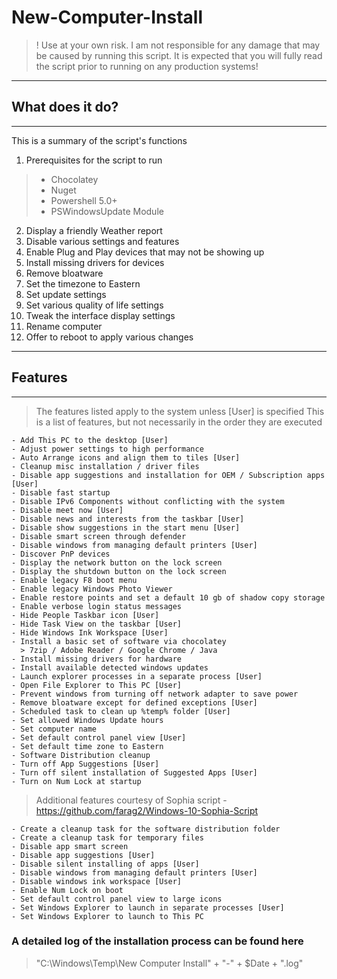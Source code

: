 # New-Computer-Install

>! Use at your own risk. I am not responsible for any damage that may be caused by running this script. It is expected that you will fully read the script prior to running on any production systems!


_______________
## What does it do?
_______________
This is a summary of the script's functions

1. Prerequisites for the script to run
  >    - Chocolatey
  >    - Nuget
  >    - Powershell 5.0+
  >    - PSWindowsUpdate Module
2. Display a friendly Weather report
3. Disable various settings and features 
4. Enable Plug and Play devices that may not be showing up
5. Install missing drivers for devices
6. Remove bloatware
7. Set the timezone to Eastern
8. Set update settings
9. Set various quality of life settings
10. Tweak the interface display settings  
11. Rename computer
12. Offer to reboot to apply various changes

_______________
## Features
_______________
> The features listed apply to the system unless [User] is specified
> This is a list of features, but not necessarily in the order they are executed

    - Add This PC to the desktop [User]
    - Adjust power settings to high performance
    - Auto Arrange icons and align them to tiles [User]
    - Cleanup misc installation / driver files
    - Disable app suggestions and installation for OEM / Subscription apps [User]
    - Disable fast startup
    - Disable IPv6 Components without conflicting with the system
    - Disable meet now [User]
    - Disable news and interests from the taskbar [User]
    - Disable show suggestions in the start menu [User]
    - Disable smart screen through defender
    - Disable windows from managing default printers [User]
    - Discover PnP devices
    - Display the network button on the lock screen
    - Display the shutdown button on the lock screen
    - Enable legacy F8 boot menu
    - Enable legacy Windows Photo Viewer
    - Enable restore points and set a default 10 gb of shadow copy storage
    - Enable verbose login status messages
    - Hide People Taskbar icon [User]
    - Hide Task View on the taskbar [User]
    - Hide Windows Ink Workspace [User]
    - Install a basic set of software via chocolatey
      > 7zip / Adobe Reader / Google Chrome / Java
    - Install missing drivers for hardware
    - Install available detected windows updates
    - Launch explorer processes in a separate process [User]
    - Open File Explorer to This PC [User]
    - Prevent windows from turning off network adapter to save power
    - Remove bloatware except for defined exceptions [User]
    - Scheduled task to clean up %temp% folder [User]
    - Set allowed Windows Update hours
    - Set computer name
    - Set default control panel view [User]
    - Set default time zone to Eastern
    - Software Distribution cleanup
    - Turn off App Suggestions [User]
    - Turn off silent installation of Suggested Apps [User]
    - Turn on Num Lock at startup

> Additional features courtesy of Sophia script - https://github.com/farag2/Windows-10-Sophia-Script 

    - Create a cleanup task for the software distribution folder
    - Create a cleanup task for temporary files
    - Disable app smart screen
    - Disable app suggestions [User]
    - Disable silent installing of apps [User]
    - Disable windows from managing default printers [User]
    - Disable windows ink workspace [User]
    - Enable Num Lock on boot
    - Set default control panel view to large icons
    - Set Windows Explorer to launch in separate processes [User]
    - Set Windows Explorer to launch to This PC

### A detailed log of the installation process can be found here
> "C:\Windows\Temp\New Computer Install" + "-" + $Date + ".log"
